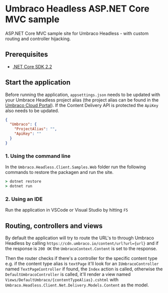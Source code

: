 # Umbraco Headless ASP.NET Core MVC sample

ASP.NET Core MVC sample site for Umbraco Headless - with custom routing and controller hijacking.

## Prerequisites

- [.NET Core SDK 2.2](https://www.microsoft.com/net/download/windows)

## Start the application

Before running the application,  `appsettings.json` needs to be updated with your Umbrace Headless
 project alias (the project alias can be found in the [Umbraco Cloud Portal](https://www.s1.umbraco.io)). If the Content Delivery API is protected the `ApiKey` also needs to be updated.

```json
{
  "Umbraco": {
    "ProjectAlias": "",
    "ApiKey": ""
  }
}
```

### 1. Using the command line

In the `Umbraco.Headless.Client.Samples.Web` folder run the following commands to restore the packagen and run the site.

```bat
> dotnet restore
> dotnet run
```

### 2. Using an IDE

Run the application in VSCode or Visual Studio by hitting `F5`

## Routing, controllers and views

By default the application will try to route the URL's to through Umbraco Headless by calling `https://cdn.umbraco.io/content/url?url={url}` and if the response is `200 OK` the `UmbracoContext.Content` is set to the response.

Then the router checks if there's a controller for the specific content type e.g. if the content type alias is `textPage` it'll look for an `IUmbracoController` named `TextPageController` if found, the `Index` action is called, otherwise the `DefaultUmbracoController` is called, it'll render a view named `Views/DefaultUmbraco/{contentTypeAlias}.cshtml` with `Umbraco.Headless.Client.Net.Delivery.Models.Content` as the model.
